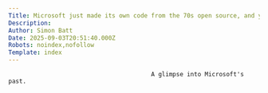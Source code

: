 ```yaml
---
Title: Microsoft just made its own code from the 70s open source, and you can download it right now
Description: 
Author: Simon Batt
Date: 2025-09-03T20:51:40.000Z
Robots: noindex,nofollow
Template: index
---
```


                                            A glimpse into Microsoft's past.
                                        